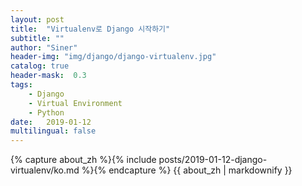```yaml
---
layout: post
title:  "Virtualenv로 Django 시작하기"
subtitle: ""
author: "Siner"
header-img: "img/django/django-virtualenv.jpg"
catalog: true
header-mask:  0.3
tags:
    - Django
    - Virtual Environment
    - Python
date:   2019-01-12
multilingual: false
---
```

<div class="zh post-container">
    {% capture about_zh %}{% include posts/2019-01-12-django-virtualenv/ko.md %}{% endcapture %}
    {{ about_zh | markdownify }}
</div>
